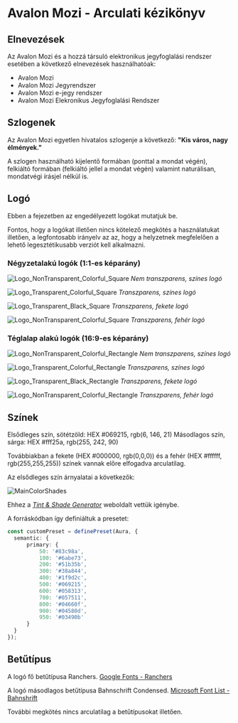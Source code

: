 # Avalon Mozi - Arculati kézikönyv

## Elnevezések

Az Avalon Mozi és a hozzá társuló elektronikus jegyfoglalási rendszer esetében a következő elnevezések használhatóak:
- Avalon Mozi
- Avalon Mozi Jegyrendszer
- Avalon Mozi e-jegy rendszer
- Avalon Mozi Elekronikus Jegyfoglalási Rendszer

## Szlogenek

Az Avalon Mozi egyetlen hivatalos szlogenje a következő: **"Kis város, nagy élmények."**

A szlogen használható kijelentő formában (ponttal a mondat végén), felkiáltó formában (felkiáltó jellel a mondat végén) valamint naturálisan, mondatvégi írásjel nélkül is.

## Logó

Ebben a fejezetben az engedélyezett logókat mutatjuk be.

Fontos, hogy a logókat illetően nincs kötelező megkötés a használatukat illetően, a legfontosabb irányelv az az, hogy a helyzetnek megfelelően a lehető legesztétikusabb verziót kell alkalmazni.

### Négyzetalakú logók (1:1-es képarány)

![Logo_NonTransparent_Colorful_Square](./Logos/Logo_NonTransparent_Colorful_Square.png)
*Nem transzparens, színes logó*

![Logo_Transparent_Colorful_Square](./Logos/Logo_Transparent_Colorful_Square.png)
*Transzparens, színes logó*

![Logo_Transparent_Black_Square](./Logos/Logo_Transparent_Black_Square.png)
*Transzparens, fekete logó*

![Logo_NonTransparent_Colorful_Square](./Logos/Logo_Transparent_White_Square.png)
*Transzparens, fehér logó*

### Téglalap alakú logók (16:9-es képarány)

![Logo_NonTransparent_Colorful_Rectangle](./Logos/Logo_NonTransparent_Colorful_Rectangle.png)
*Nem transzparens, színes logó*

![Logo_Transparent_Colorful_Rectangle](./Logos/Logo_Transparent_Colorful_Rectangle.png)
*Transzparens, színes logó*

![Logo_Transparent_Black_Rectangle](./Logos/Logo_Transparent_Black_Rectangle.png)
*Transzparens, fekete logó*

![Logo_NonTransparent_Colorful_Rectangle](./Logos/Logo_Transparent_White_Rectangle.png)
*Transzparens, fehér logó*


## Színek

Elsődleges szín, sötétzöld: HEX #069215, rgb(6, 146, 21)
Másodlagos szín, sárga: HEX #fff25a, rgb(255, 242, 90)

Továbbiakban a fekete (HEX #000000, rgb(0,0,0)) és a fehér (HEX #ffffff, rgb(255,255,255)) színek vannak előre elfogadva arculatilag.

Az elsődleges szín árnyalatai a következők:

![MainColorShades](./Other/MainColorShades.png)

Ehhez a [*Tint & Shade Generator*](https://maketintsandshades.com/#069215) weboldalt vettük igénybe.

A forráskódban így definiáltuk a presetet:

```typescript
const customPreset = definePreset(Aura, {
  semantic: {
      primary: {
          50: '#83c98a',
          100: '#6abe73',
          200: '#51b35b',
          300: '#38a844',
          400: '#1f9d2c',
          500: '#069215',
          600: '#058313',
          700: '#057511',
          800: '#04660f',
          900: '#04580d',
          950: '#03490b'
      }
  }
});
```

## Betűtípus

A logó fő betűtípusa Ranchers. [Google Fonts - Ranchers](https://fonts.google.com/specimen/Ranchers)

A logó másodlagos betűtípusa Bahnschrift Condensed. [Microsoft Font List - Bahnshrift](https://learn.microsoft.com/en-us/typography/font-list/bahnschrift)

További megkötés nincs arculatilag a betűtípusokat illetően.